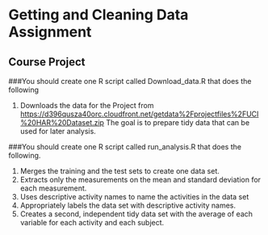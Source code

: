 # Getting and Cleaning Data Assignment

## Course Project

###You should create one R script called Download_data.R that does the following
1.	Downloads the data for the Project from https://d396qusza40orc.cloudfront.net/getdata%2Fprojectfiles%2FUCI%20HAR%20Dataset.zip 
     The goal is to prepare tidy data that can be used for later analysis. 

###You should create one R script called run_analysis.R that does the following.
  1.	Merges the training and the test sets to create one data set.
  2.	Extracts only the measurements on the mean and standard deviation for each measurement.
  3.	Uses descriptive activity names to name the activities in the data set
  4.	Appropriately labels the data set with descriptive activity names.
  5.	Creates a second, independent tidy data set with the average of each variable for each activity and each subject.

